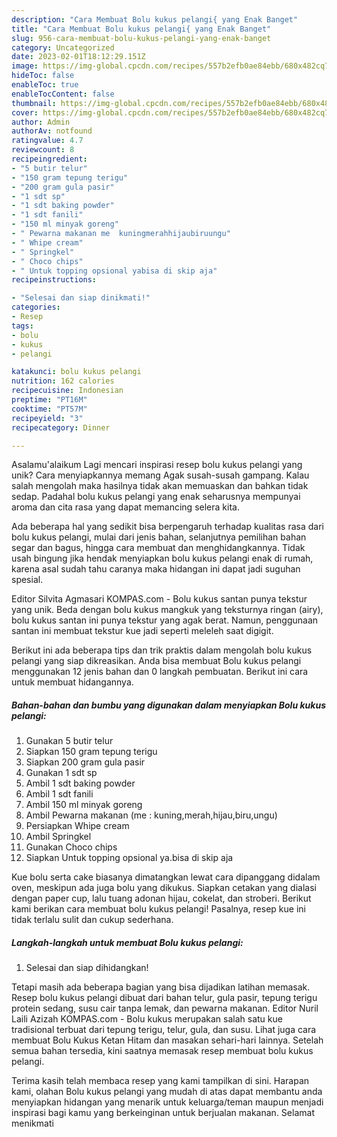 ```yaml
---
description: "Cara Membuat Bolu kukus pelangi{ yang Enak Banget"
title: "Cara Membuat Bolu kukus pelangi{ yang Enak Banget"
slug: 956-cara-membuat-bolu-kukus-pelangi-yang-enak-banget
category: Uncategorized
date: 2023-02-01T18:12:29.151Z
image: https://img-global.cpcdn.com/recipes/557b2efb0ae84ebb/680x482cq70/bolu-kukus-pelangi-foto-resep-utama.jpg
hideToc: false
enableToc: true
enableTocContent: false
thumbnail: https://img-global.cpcdn.com/recipes/557b2efb0ae84ebb/680x482cq70/bolu-kukus-pelangi-foto-resep-utama.jpg
cover: https://img-global.cpcdn.com/recipes/557b2efb0ae84ebb/680x482cq70/bolu-kukus-pelangi-foto-resep-utama.jpg
author: Admin
authorAv: notfound
ratingvalue: 4.7
reviewcount: 8
recipeingredient:
- "5 butir telur"
- "150 gram tepung terigu"
- "200 gram gula pasir"
- "1 sdt sp"
- "1 sdt baking powder"
- "1 sdt fanili"
- "150 ml minyak goreng"
- " Pewarna makanan me  kuningmerahhijaubiruungu"
- " Whipe cream"
- " Springkel"
- " Choco chips"
- " Untuk topping opsional yabisa di skip aja"
recipeinstructions:

- "Selesai dan siap dinikmati!"
categories:
- Resep
tags:
- bolu
- kukus
- pelangi

katakunci: bolu kukus pelangi 
nutrition: 162 calories
recipecuisine: Indonesian
preptime: "PT16M"
cooktime: "PT57M"
recipeyield: "3"
recipecategory: Dinner

---
```



Asalamu'alaikum Lagi mencari inspirasi resep bolu kukus pelangi yang unik? Cara menyiapkannya memang Agak susah-susah gampang. Kalau salah mengolah maka hasilnya tidak akan memuaskan dan bahkan tidak sedap. Padahal bolu kukus pelangi yang enak seharusnya mempunyai aroma dan cita rasa yang dapat memancing selera kita.


Ada beberapa hal yang sedikit bisa berpengaruh terhadap kualitas rasa dari bolu kukus pelangi, mulai dari jenis bahan, selanjutnya pemilihan bahan segar dan bagus, hingga cara membuat dan menghidangkannya. Tidak usah bingung jika hendak menyiapkan bolu kukus pelangi enak di rumah, karena asal sudah tahu caranya maka hidangan ini dapat jadi suguhan spesial.

Editor Silvita Agmasari KOMPAS.com - Bolu kukus santan punya tekstur yang unik. Beda dengan bolu kukus mangkuk yang teksturnya ringan (airy), bolu kukus santan ini punya tekstur yang agak berat. Namun, penggunaan santan ini membuat tekstur kue jadi seperti meleleh saat digigit.


Berikut ini ada beberapa tips dan trik praktis dalam mengolah bolu kukus pelangi yang siap dikreasikan. Anda bisa membuat Bolu kukus pelangi menggunakan 12 jenis bahan dan 0 langkah pembuatan. Berikut ini cara untuk membuat hidangannya.

<!--inarticleads1-->

##### Bahan-bahan dan bumbu yang digunakan dalam menyiapkan Bolu kukus pelangi:

1. Gunakan 5 butir telur
1. Siapkan 150 gram tepung terigu
1. Siapkan 200 gram gula pasir
1. Gunakan 1 sdt sp
1. Ambil 1 sdt baking powder
1. Ambil 1 sdt fanili
1. Ambil 150 ml minyak goreng
1. Ambil  Pewarna makanan (me : kuning,merah,hijau,biru,ungu)
1. Persiapkan  Whipe cream
1. Ambil  Springkel
1. Gunakan  Choco chips
1. Siapkan  Untuk topping opsional ya.bisa di skip aja


Kue bolu serta cake biasanya dimatangkan lewat cara dipanggang didalam oven, meskipun ada juga bolu yang dikukus. Siapkan cetakan yang dialasi dengan paper cup, lalu tuang adonan hijau, cokelat, dan stroberi. Berikut kami berikan cara membuat bolu kukus pelangi! Pasalnya, resep kue ini tidak terlalu sulit dan cukup sederhana. 

<!--inarticleads2-->

##### Langkah-langkah untuk membuat Bolu kukus pelangi:


1. Selesai dan siap dihidangkan!

Tetapi masih ada beberapa bagian yang bisa dijadikan latihan memasak. Resep bolu kukus pelangi dibuat dari bahan telur, gula pasir, tepung terigu protein sedang, susu cair tanpa lemak, dan pewarna makanan. Editor Nuril Laili Azizah KOMPAS.com - Bolu kukus merupakan salah satu kue tradisional terbuat dari tepung terigu, telur, gula, dan susu. Lihat juga cara membuat Bolu Kukus Ketan Hitam dan masakan sehari-hari lainnya. Setelah semua bahan tersedia, kini saatnya memasak resep membuat bolu kukus pelangi. 

Terima kasih telah membaca resep yang kami tampilkan di sini. Harapan kami, olahan Bolu kukus pelangi yang mudah di atas dapat membantu anda menyiapkan hidangan yang menarik untuk keluarga/teman maupun menjadi inspirasi bagi kamu yang berkeinginan untuk berjualan makanan. Selamat menikmati
